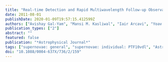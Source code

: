 ```yaml
---
title: "Real-time Detection and Rapid Multiwavelength Follow-up Observations of a Highly Subluminous Type II-P Supernova from the Palomar Transient Factory Survey"
date: 2011-08-01
publishDate: 2020-01-09T19:57:15.412599Z
authors: ["Avishay Gal-Yam", "Mansi M. Kasliwal", "Iair Arcavi", "Yoav Green", "Ofer Yaron", "Sagi Ben-Ami", "Dong Xu", "Assaf Sternberg", "Robert M. Quimby", "Shrinivas R. Kulkarni", "Eran O. Ofek", "Richard Walters", "Peter E. Nugent", "Dovi Poznanski", "Joshua S. Bloom", "S. Bradley Cenko", "Alexei V. Filippenko", "Weidong Li", "Jeffrey M. Silverman", "Emma S. Walker", "Mark Sullivan", "K. Maguire", "D. Andrew Howell", "Paolo A. Mazzali", "Dale A. Frail", "David Bersier", "Phil A. James", "C. W. Akerlof", "Fang Yuan", "Nicholas Law", "Derek B. Fox", "Neil Gehrels"]
publication_types: ["2"]
abstract: ""
featured: false
publication: "*Astrophysical Journal*"
tags: ["supernovae: general", "supernovae: individual: PTF10vdl", "Astrophysics - Cosmology and Nongalactic Astrophysics"]
doi: "10.1088/0004-637X/736/2/159"
---
```



